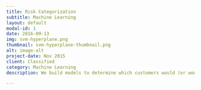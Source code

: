 ```yaml
---
title: Risk Categorization
subtitle: Machine Learning
layout: default
modal-id: 1
date: 2016-09-13
img: svm-hyperplane.png
thumbnail: svm-hyperplane-thumbnail.png
alt: image-alt
project-date: Nov 2015
client: Classified
category: Machine Learning
description: We build models to determine which customers would (or wouldn't) pay invoices on time. By using machine learning techniques, we were able to surpass the accuracy of the current models by over 15%. We help our customer determine they did not need to buy more data to improve their results.

---
```

